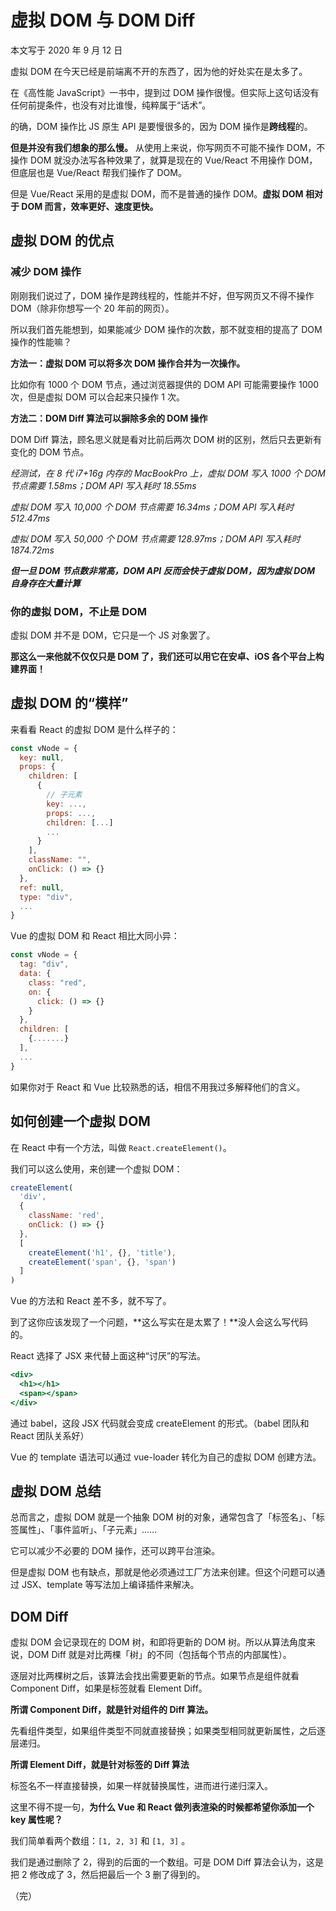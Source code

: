# 虚拟 DOM 与 DOM Diff

本文写于 2020 年 9 月 12 日

虚拟 DOM 在今天已经是前端离不开的东西了，因为他的好处实在是太多了。

在《高性能 JavaScript》一书中，提到过 DOM 操作很慢。但实际上这句话没有任何前提条件，也没有对比谁慢，纯粹属于“话术”。

的确，DOM 操作比 JS 原生 API 是要慢很多的，因为 DOM 操作是**跨线程**的。

**但是并没有我们想象的那么慢。** 从使用上来说，你写网页不可能不操作 DOM，不操作 DOM 就没办法写各种效果了，就算是现在的 Vue/React 不用操作 DOM，但底层也是 Vue/React 帮我们操作了 DOM。

但是 Vue/React 采用的是虚拟 DOM，而不是普通的操作 DOM。**虚拟 DOM 相对于 DOM 而言，效率更好、速度更快。**

## 虚拟 DOM 的优点

### 减少 DOM 操作

刚刚我们说过了，DOM 操作是跨线程的，性能并不好，但写网页又不得不操作 DOM（除非你想写一个 20 年前的网页）。

所以我们首先能想到，如果能减少 DOM 操作的次数，那不就变相的提高了 DOM 操作的性能嘛？

**方法一：虚拟 DOM 可以将多次 DOM 操作合并为一次操作。**

比如你有 1000 个 DOM 节点，通过浏览器提供的 DOM API 可能需要操作 1000 次，但是虚拟 DOM 可以合起来只操作 1 次。

**方法二：DOM Diff 算法可以摒除多余的 DOM 操作**

DOM Diff 算法，顾名思义就是看对比前后两次 DOM 树的区别，然后只去更新有变化的 DOM 节点。

_经测试，在 8 代 i7+16g 内存的 MacBookPro 上，虚拟 DOM 写入 1000 个 DOM 节点需要 1.58ms；DOM API 写入耗时 18.55ms_

_虚拟 DOM 写入 10,000 个 DOM 节点需要 16.34ms；DOM API 写入耗时 512.47ms_

_虚拟 DOM 写入 50,000 个 DOM 节点需要 128.97ms；DOM API 写入耗时 1874.72ms_

**_但一旦 DOM 节点数非常高，DOM API 反而会快于虚拟 DOM，因为虚拟 DOM 自身存在大量计算_**

### 你的虚拟 DOM，不止是 DOM

虚拟 DOM 并不是 DOM，它只是一个 JS 对象罢了。

**那这么一来他就不仅仅只是 DOM 了，我们还可以用它在安卓、iOS 各个平台上构建界面！**

## 虚拟 DOM 的“模样”

来看看 React 的虚拟 DOM 是什么样子的：

```JavaScript
const vNode = {
  key: null,
  props: {
    children: [
      {
        // 子元素
        key: ...,
        props: ...,
        children: [...]
        ...
      }
    ],
    className: "",
    onClick: () => {}
  },
  ref: null,
  type: "div",
  ...
}
```

Vue 的虚拟 DOM 和 React 相比大同小异：

```JavaScript
const vNode = {
  tag: "div",
  data: {
    class: "red",
    on: {
      click: () => {}
    }
  },
  children: [
    {.......}
  ],
  ...
}
```

如果你对于 React 和 Vue 比较熟悉的话，相信不用我过多解释他们的含义。

## 如何创建一个虚拟 DOM

在 React 中有一个方法，叫做 `React.createElement()`。

我们可以这么使用，来创建一个虚拟 DOM：

```JavaScript
createElement(
  'div',
  {
    className: 'red',
    onClick: () => {}
  },
  [
    createElement('h1', {}, 'title'),
    createElement('span', {}, 'span')
  ]
)
```

Vue 的方法和 React 差不多，就不写了。

到了这你应该发现了一个问题，**这么写实在是太累了！**没人会这么写代码的。

React 选择了 JSX 来代替上面这种“讨厌”的写法。

```jsx
<div>
  <h1></h1>
  <span></span>
</div>
```

通过 babel，这段 JSX 代码就会变成 createElement 的形式。（babel 团队和 React 团队关系好）

Vue 的 template 语法可以通过 vue-loader 转化为自己的虚拟 DOM 创建方法。

## 虚拟 DOM 总结

总而言之，虚拟 DOM 就是一个抽象 DOM 树的对象，通常包含了「标签名」、「标签属性」、「事件监听」、「子元素」……

它可以减少不必要的 DOM 操作，还可以跨平台渲染。

但是虚拟 DOM 也有缺点，那就是他必须通过工厂方法来创建。但这个问题可以通过 JSX、template 等写法加上编译插件来解决。

## DOM Diff

虚拟 DOM 会记录现在的 DOM 树，和即将更新的 DOM 树。所以从算法角度来说，DOM Diff 就是对比两棵「树」的不同（包括每个节点的内部属性）。

逐层对比两棵树之后，该算法会找出需要更新的节点。如果节点是组件就看 Component Diff，如果是标签就看 Element Diff。

**所谓 Component Diff，就是针对组件的 Diff 算法。**

先看组件类型，如果组件类型不同就直接替换；如果类型相同就更新属性，之后逐层递归。

**所谓 Element Diff，就是针对标签的 Diff 算法**

标签名不一样直接替换，如果一样就替换属性，进而进行递归深入。

这里不得不提一句，**为什么 Vue 和 React 做列表渲染的时候都希望你添加一个 key 属性呢？**

我们简单看两个数组：`[1, 2, 3]` 和 `[1, 3]` 。

我们是通过删除了 2，得到的后面的一个数组。可是 DOM Diff 算法会认为，这是把 2 修改成了 3，然后把最后一个 3 删了得到的。

（完）
